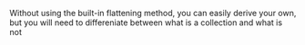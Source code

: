 Without using the built-in flattening method, you can easily derive your own, but you will need to differeniate between what is a collection and what is not